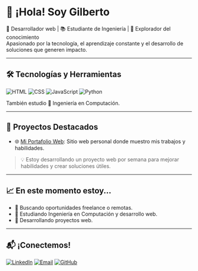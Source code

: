 # 👋 ¡Hola! Soy Gilberto

🎯 Desarrollador web | 📚 Estudiante de Ingeniería | 🧠 Explorador del conocimiento  
Apasionado por la tecnología, el aprendizaje constante y el desarrollo de soluciones que generen impacto.

---

## 🛠️ Tecnologías y Herramientas

![HTML](https://img.shields.io/badge/-HTML5-E34F26?logo=html5&logoColor=white&style=flat)
![CSS](https://img.shields.io/badge/-CSS3-1572B6?logo=css3&logoColor=white&style=flat)
![JavaScript](https://img.shields.io/badge/-JavaScript-F7DF1E?logo=javascript&logoColor=black&style=flat)
![Python](https://img.shields.io/badge/-Python-3776AB?logo=python&logoColor=white&style=flat)

También estudio 📐 Ingeniería en Computación.

---

## 🚀 Proyectos Destacados

- 🌐 [Mi Portafolio Web](#): Sitio web personal donde muestro mis trabajos y habilidades.

> 💡 Estoy desarrollando un proyecto web por semana para mejorar habilidades y crear soluciones útiles.

---

## 📈 En este momento estoy...

- 🔭 Buscando oportunidades freelance o remotas.
- 📘 Estudiando Ingeniería en Computación y desarrollo web.
- 🧩 Desarrollando proyectos web.

---

## 📬 ¡Conectemos!

[![LinkedIn](https://img.shields.io/badge/-LinkedIn-0A66C2?logo=linkedin&logoColor=white)](https://www.linkedin.com/in/gabriel-herling-057937228)
[![Email](https://img.shields.io/badge/-Email-D14836?logo=gmail&logoColor=white)](mailto:gabo.gh12398@gmail.com)
[![GitHub](https://img.shields.io/badge/-GitHub-181717?logo=github&logoColor=white)]([https://github.com/tuusuario](https://github.com/GaboDev23))

